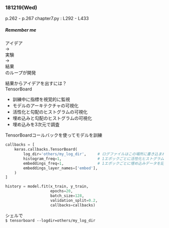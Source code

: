 ### 181219(Wed)    
p.262 - p.267
chapter7.py : L292 - L433
##### *Remember me*  
アイデア  
->  
実験  
->  
結果  
のループが開発

結果からアイデアを出すには？  
TensorBoard
- 訓練中に指標を視覚的に監視
- モデルのアーキテクチャの可視化
- 活性化と勾配のヒストグラムの可視化
- 埋め込みと勾配のヒストグラムの可視化
- 埋め込みを3次元で調査

TensorBoardコールバックを使ってモデルを訓練
```python
callbacks = [
    keras.callbacks.TensorBoard(
        log_dir='others/my_log_dir',     # ログファイルはこの場所に書き込まれる
        histogram_freq=1,                # 1エポックごとに活性化ヒストグラムを記録
        embeddings_freq=1,               # 1エポックごとに埋め込みデータを記録
        embeddings_layer_names=['embed'],
    )
]

history = model.fit(x_train, y_train,
                    epochs=20,
                    batch_size=128,
                    validation_split=0.2,
                    callbacks=callbacks)
```
シェルで  
``` $ tensorboard --logdir=others/my_log_dir ```
